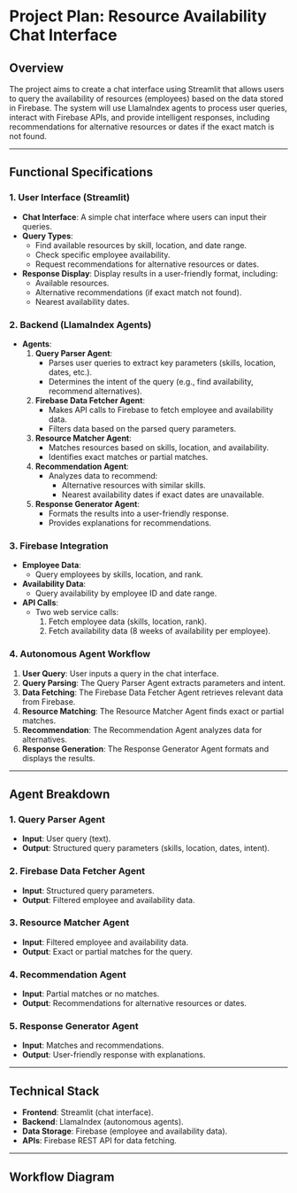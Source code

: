 # Project Plan: Resource Availability Chat Interface

## Overview
The project aims to create a chat interface using Streamlit that allows users to query the availability of resources (employees) based on the data stored in Firebase. The system will use LlamaIndex agents to process user queries, interact with Firebase APIs, and provide intelligent responses, including recommendations for alternative resources or dates if the exact match is not found.

---

## Functional Specifications

### 1. **User Interface (Streamlit)**
- **Chat Interface**: A simple chat interface where users can input their queries.
- **Query Types**:
  - Find available resources by skill, location, and date range.
  - Check specific employee availability.
  - Request recommendations for alternative resources or dates.
- **Response Display**: Display results in a user-friendly format, including:
  - Available resources.
  - Alternative recommendations (if exact match not found).
  - Nearest availability dates.

### 2. **Backend (LlamaIndex Agents)**
- **Agents**:
  1. **Query Parser Agent**: 
     - Parses user queries to extract key parameters (skills, location, dates, etc.).
     - Determines the intent of the query (e.g., find availability, recommend alternatives).
  2. **Firebase Data Fetcher Agent**:
     - Makes API calls to Firebase to fetch employee and availability data.
     - Filters data based on the parsed query parameters.
  3. **Resource Matcher Agent**:
     - Matches resources based on skills, location, and availability.
     - Identifies exact matches or partial matches.
  4. **Recommendation Agent**:
     - Analyzes data to recommend:
       - Alternative resources with similar skills.
       - Nearest availability dates if exact dates are unavailable.
  5. **Response Generator Agent**:
     - Formats the results into a user-friendly response.
     - Provides explanations for recommendations.

### 3. **Firebase Integration**
- **Employee Data**:
  - Query employees by skills, location, and rank.
- **Availability Data**:
  - Query availability by employee ID and date range.
- **API Calls**:
  - Two web service calls:
    1. Fetch employee data (skills, location, rank).
    2. Fetch availability data (8 weeks of availability per employee).

### 4. **Autonomous Agent Workflow**
1. **User Query**: User inputs a query in the chat interface.
2. **Query Parsing**: The Query Parser Agent extracts parameters and intent.
3. **Data Fetching**: The Firebase Data Fetcher Agent retrieves relevant data from Firebase.
4. **Resource Matching**: The Resource Matcher Agent finds exact or partial matches.
5. **Recommendation**: The Recommendation Agent analyzes data for alternatives.
6. **Response Generation**: The Response Generator Agent formats and displays the results.

---

## Agent Breakdown

### 1. **Query Parser Agent**
- **Input**: User query (text).
- **Output**: Structured query parameters (skills, location, dates, intent).

### 2. **Firebase Data Fetcher Agent**
- **Input**: Structured query parameters.
- **Output**: Filtered employee and availability data.

### 3. **Resource Matcher Agent**
- **Input**: Filtered employee and availability data.
- **Output**: Exact or partial matches for the query.

### 4. **Recommendation Agent**
- **Input**: Partial matches or no matches.
- **Output**: Recommendations for alternative resources or dates.

### 5. **Response Generator Agent**
- **Input**: Matches and recommendations.
- **Output**: User-friendly response with explanations.

---

## Technical Stack
- **Frontend**: Streamlit (chat interface).
- **Backend**: LlamaIndex (autonomous agents).
- **Data Storage**: Firebase (employee and availability data).
- **APIs**: Firebase REST API for data fetching.

---

## Workflow Diagram 